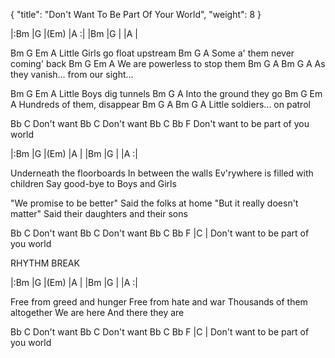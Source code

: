 {
  "title": "Don't Want To Be Part Of Your World",
  "weight": 8
}


|:Bm   |G   |(Em)  |A   :|
|Bm    |G   |      |A    |

Bm     G        Em       A
Little Girls go float upstream
Bm      G                  A
Some a' them never coming' back
Bm     G            Em      A
We are powerless to stop them
Bm      G      A  Bm  G        A
As they vanish...    from our sight...

Bm     G        Em     A
Little Boys dig tunnels
Bm       G            A
Into the ground they go
Bm          G     Em    A
Hundreds of them, disappear
Bm     G       A Bm G     A
Little soldiers...  on patrol

Bb    C
Don't want
Bb    C
Don't want
Bb    C          Bb          F
Don't want to be part of you world

|:Bm   |G   |(Em)  |A    |
|Bm    |G   |      |A   :|

Underneath the floorboards
In between the walls
Ev'rywhere is filled with children
Say good-bye to Boys and Girls

"We promise to be better"
Said the folks at home
"But it really doesn't matter"
Said their daughters and their sons

Bb    C
Don't want
Bb    C
Don't want
Bb    C          Bb          F       |C    |
Don't want to be part of you world

RHYTHM BREAK

|:Bm   |G   |(Em)  |A    |
|Bm    |G   |      |A   :|

Free from greed and hunger
Free from hate and war
Thousands of them altogether
We are here
And there they are


Bb    C
Don't want
Bb    C
Don't want
Bb    C          Bb          F       |C    |
Don't want to be part of you world
